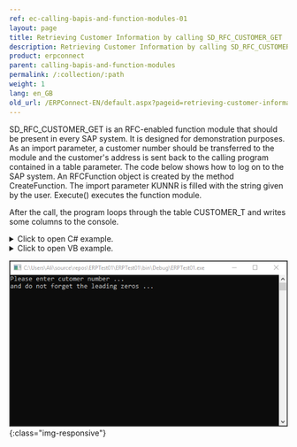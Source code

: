 ```yaml
---
ref: ec-calling-bapis-and-function-modules-01
layout: page
title: Retrieving Customer Information by calling SD_RFC_CUSTOMER_GET
description: Retrieving Customer Information by calling SD_RFC_CUSTOMER_GET
product: erpconnect
parent: calling-bapis-and-function-modules
permalink: /:collection/:path
weight: 1
lang: en_GB
old_url: /ERPConnect-EN/default.aspx?pageid=retrieving-customer-information-by-calling-sd-rfc-customer-get
---
```


SD_RFC_CUSTOMER_GET is an RFC-enabled function module that should be present in every SAP system. It is designed for demonstration purposes. As an import parameter, a customer number should be transferred to the module and the customer's address is sent back to the calling program contained in a table parameter.
The code below shows how to log on to the SAP system. An RFCFunction object is created by the method CreateFunction.
The import parameter KUNNR is filled with the string given by the user. Execute() executes the function module.

After the call, the program loops through the table CUSTOMER_T and writes some columns to the console.


<details>
<summary>Click to open C# example.</summary>
{% highlight csharp %}
static void Main(string[] args) 
{ 
    using(R3Connection con = new R3Connection("sapappserver", 00, "sapuser", "password", "EN", "800"))
    {
        con.Open(false); 
        // Create a function object 
        RFCFunction func = con.CreateFunction("SD_RFC_CUSTOMER_GET"); 
           
        Console.WriteLine("Please enter cutomer number ..."); 
        Console.WriteLine("and do not forget the leading zeros ..."); 
       
        // fill the export parameter 
        StringBuilder CustomerNo = new StringBuilder(Console.ReadLine()); 
        func.Exports["KUNNR"].ParamValue = CustomerNo.ToString(); 
        try
        { 
            func.Execute(); 
        } 
        catch (ERPException e) 
        { 
            Console.WriteLine(e.Message); 
            Console.ReadLine(); 
            return; 
        } 
        // Output the result of the function module 
        Console.WriteLine("Name of customer:"); 
        Console.WriteLine(func.Tables["CUSTOMER_T"].Rows[0, "NAME1"]); 
        Console.ReadLine(); 
    }
}
{% endhighlight %}
</details>


<details>
<summary>Click to open VB example.</summary>
{% highlight visualbasic %}
Sub Main() 
    Using con As New R3Connection("sapappserver", 00, "sapuser", "password", "EN", "800") 
        con.Open(False) 
       
        ' Create a function object Dim func = con.CreateFunction("SD_RFC_CUSTOMER_GET") 
        Console.WriteLine("Please enter cutomer number ...") 
        Console.WriteLine("and do not forget the leading zeros ...") 
       
        ' fill the export parameter 
        Dim CustomerNo As New StringBuilder(Console.ReadLine())
       
        func.Exports("KUNNR").ParamValue = CustomerNo.ToString() 
        Try
            func.Execute() 
        Catch e As ERPException 
            Console.WriteLine(e.Message) 
            Console.ReadLine() 
            Return
        End Try
        ' Output the result of the function module 
        Console.WriteLine("Name of customer:") 
        Console.WriteLine(func.Tables("CUSTOMER_T").Rows(0, "NAME1")) 
        Console.ReadLine() 
    End Using
End Sub
{% endhighlight %}
</details>  



![console](/img/content/Calling-Client-BAPI-From-Console.png){:class="img-responsive"}  
  
